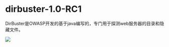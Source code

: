 # dirbuster-1.0-RC1
DirBuster是OWASP开发的基于java编写的，专门用于探测web服务器的目录和隐藏文件。

<img src="https://github.com/CentMeng/dirbuster-1.0-RC1/blob/main/introduction.jpg?raw=true">